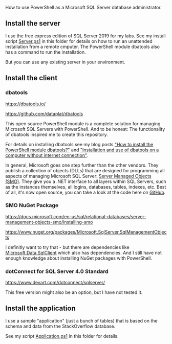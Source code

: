 How to use PowerShell as a Microsoft SQL Server database administrator.

## Install the server

I use the free express edition of SQL Server 2019 for my labs. See my install script [Server.ps1](Server.ps1) in this folder for details on how to run an unattended installation from a remote cmputer. The PowerShell module dbatools also has a command to run the installation.

But you can use any existing server in your environment.


## Install the client

### dbatools

https://dbatools.io/

https://github.com/dataplat/dbatools

This open source PowerShell module is a complete solution for managing Microsoft SQL Servers with PowerShell. And to be honest: The functionality of dbatools inspired me to create this repository.

For details on installing dbatools see my blog posts ["How to install the PowerShell module dbatools?"](https://blog.ordix.de/how-do-i-install-the-powershell-module-dbatools) and ["Installation and use of dbatools on a computer without internet connection"](https://blog.ordix.de/installation-and-use-of-dbatools-on-a-computer-without-internet-connection).

In general, Microsoft goes one step further than the other vendors. They publish a collection of objects (DLLs) that are designed for programming all aspects of managing Microsoft SQL Server: [Server Managed Objects (SMO)](https://docs.microsoft.com/en-us/sql/relational-databases/server-management-objects-smo).
They give you a .NET interface to all layers within SQL Servers, such as the instances themselves, all logins, databases, tables, indexes, etc.
Best of all, it's now open source, you can take a look at the code here on [GitHub](https://github.com/microsoft/sqlmanagementobjects).


### SMO NuGet Package

https://docs.microsoft.com/en-us/sql/relational-databases/server-management-objects-smo/installing-smo

https://www.nuget.org/packages/Microsoft.SqlServer.SqlManagementObjects

I definitly want to try that - but there are dependencies like [Microsoft.Data.SqlClient](https://www.nuget.org/packages/Microsoft.Data.SqlClient/) which also has dependencies. And I still have not enough knowledge about installing NuGet packages with PowerShell.


### dotConnect for SQL Server 4.0 Standard

https://www.devart.com/dotconnect/sqlserver/

This free version might also be an option, but I have not tested it.


## Install the application

I use a sample "application" (just a bunch of tables) that is based on the schema and data from the StackOverflow database.

See my script [Application.ps1](Application.ps1) in this folder for details.
